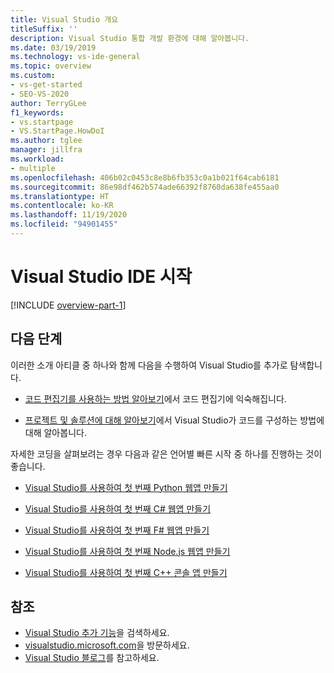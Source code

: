 ```yaml
---
title: Visual Studio 개요
titleSuffix: ''
description: Visual Studio 통합 개발 환경에 대해 알아봅니다.
ms.date: 03/19/2019
ms.technology: vs-ide-general
ms.topic: overview
ms.custom:
- vs-get-started
- SEO-VS-2020
author: TerryGLee
f1_keywords:
- vs.startpage
- VS.StartPage.HowDoI
ms.author: tglee
manager: jillfra
ms.workload:
- multiple
ms.openlocfilehash: 406b02c0453c8e8b6fb353c0a1b021f64cab6181
ms.sourcegitcommit: 86e98df462b574ade66392f8760da638fe455aa0
ms.translationtype: HT
ms.contentlocale: ko-KR
ms.lasthandoff: 11/19/2020
ms.locfileid: "94901455"
---
```

# <a name="welcome-to-the-visual-studio-ide"></a>Visual Studio IDE 시작

[!INCLUDE [overview-part-1](includes/ide-overview.md)]

## <a name="next-steps"></a>다음 단계

이러한 소개 아티클 중 하나와 함께 다음을 수행하여 Visual Studio를 추가로 탐색합니다.

- [코드 편집기를 사용하는 방법 알아보기](../get-started/tutorial-editor.md)에서 코드 편집기에 익숙해집니다.

- [프로젝트 및 솔루션에 대해 알아보기](../get-started/tutorial-projects-solutions.md)에서 Visual Studio가 코드를 구성하는 방법에 대해 알아봅니다.

자세한 코딩을 살펴보려는 경우 다음과 같은 언어별 빠른 시작 중 하나를 진행하는 것이 좋습니다.

- [Visual Studio를 사용하여 첫 번째 Python 웹앱 만들기](../ide/quickstart-python.md)

- [Visual Studio를 사용하여 첫 번째 C# 웹앱 만들기](../ide/quickstart-aspnet-core.md)

- [Visual Studio를 사용하여 첫 번째 F# 웹앱 만들기](../ide/quickstart-fsharp.md)

- [Visual Studio를 사용하여 첫 번째 Node.js 웹앱 만들기](../ide/quickstart-nodejs.md)

- [Visual Studio를 사용하여 첫 번째 C++ 콘솔 앱 만들기](/cpp/get-started/tutorial-console-cpp)

## <a name="see-also"></a>참조

- [Visual Studio 추가 기능](../ide/advanced-feature-overview.md)을 검색하세요.
- [visualstudio.microsoft.com](https://visualstudio.microsoft.com/vs/)을 방문하세요.
- [Visual Studio 블로그](https://devblogs.microsoft.com/visualstudio/)를 참고하세요.
